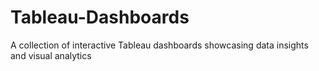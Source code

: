 # Tableau-Dashboards
A collection of interactive Tableau dashboards showcasing data insights and visual analytics
